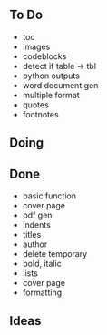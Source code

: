 ## To Do

- toc
- images
- codeblocks
- detect if table -> tbl
- python outputs
- word document gen
- multiple format
- quotes
- footnotes

## Doing


## Done

- basic function
- cover page
- pdf gen
- indents
- titles
- author
- delete temporary
- bold, italic
- lists
- cover page
- formatting

## Ideas

